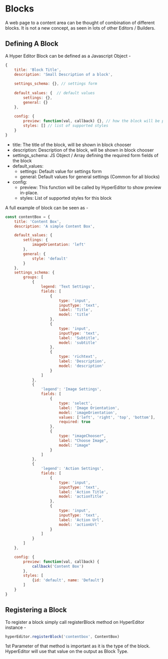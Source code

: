 # Blocks
A web page to a content area can be thought of combination of different blocks. It is not a new concept, as seen in lots of other Editors / Builders.

## Defining A Block
A Hyper Editor Block can be defined as a Javascript Object - 

```javascript
{
    title: 'Block Title',
    description: 'Small Description of a block',
    
    settings_schema: {}, // settings form 
    
    default_values: {  // default values
        settings: {}, 
        general: {}
    },
    
    config: {
        preview: function(val, callback) {}, // how the block will be previewed
        styles: [] // list of supported styles
    }
}
```

- title: The title of the block, will be shown in block chooser
- description: Description of the block, will be shown in block chooser
- settings_schema: JS Object / Array defining the required form fields of the block
- default_values:
  - settings: Default value for settings form
  - general: Default values for general settings (Common for all blocks)
- config:
  - preview: This function will be called by HyperEditor to show preview in-place.
  - styles: List of supported styles for this block

A full example of block can be seen as -

```javascript
const contentBox = {
    title: 'Content Box',
    description: 'A simple Content Box',

    default_values: {
        settings: {
            imageOrientation: 'left'
        },
        general: {
            style: 'default'
        }
    },
    settings_schema: {
        groups: [
            {
                legend: 'Text Settings',
                fields: [
                    {
                        type: 'input',
                        inputType: 'text',
                        label: 'Title',
                        model: 'title'
                    },
                    {
                        type: 'input',
                        inputType: 'text',
                        label: 'Subtitle',
                        model: 'subtitle'
                    },
                    {
                        type: 'richtext',
                        label: 'Description',
                        model: 'description'
                    }
                ]
            },
            {
                'legend': 'Image Settings',
                fields: [
                    {
                        type: 'select',
                        label: 'Image Orientation',
                        model: 'imageOrientation',
                        values: ['left', 'right', 'top', 'bottom'],
                        required: true
                    },
                    {
                        type: "imageChooser",
                        label: "Choose Image",
                        model: "image"
                    }
                ]
            },
            {
                'legend': 'Action Settings',
                fields: [
                    {
                        type: 'input',
                        inputType: 'text',
                        label: 'Action Title',
                        model: 'actionTitle'
                    },
                    {
                        type: 'input',
                        inputType: 'text',
                        label: 'Action Url',
                        model: 'actionUrl'
                    }
                ]
            }
        ]
    },

    config: {
        preview: function(val, callback) {
            callback('Content Box')
        },
        styles: [
            {id: 'default', name: 'Default'}
        ]
    }
}
```

## Registering a Block
To register a block simply call registerBlock method on HyperEditor instance -
```javascript
hyperEditor.registerBlock('contentbox', ContentBox)
```
1st Parameter of that method is important as it is the type of the block. HyperEditor will use that value on the output as Block Type.
